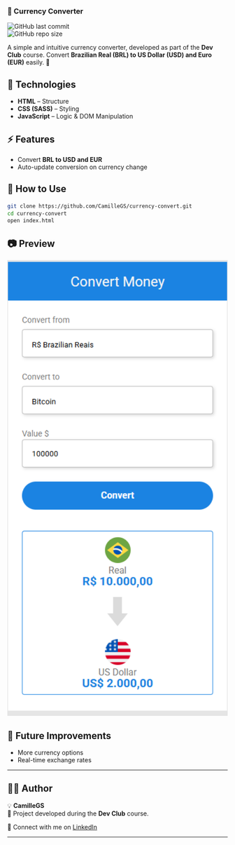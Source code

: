 

### **💱 Currency Converter**   
![GitHub last commit](https://img.shields.io/github/last-commit/CamilleGS/currency-convert)  
![GitHub repo size](https://img.shields.io/github/repo-size/CamilleGS/currency-convert)  


A simple and intuitive currency converter, developed as part of the **Dev Club** course. Convert **Brazilian Real (BRL) to US Dollar (USD) and Euro (EUR)** easily. 🚀  

## 🔧 **Technologies**  
- **HTML** – Structure  
- **CSS (SASS)** – Styling  
- **JavaScript** – Logic & DOM Manipulation  

## ⚡ **Features**  
- Convert **BRL to USD and EUR**  
- Auto-update conversion on currency change  

## 🚀 **How to Use**  
```bash
git clone https://github.com/CamilleGS/currency-convert.git  
cd currency-convert  
open index.html  
```  

## 📷 **Preview**  
<img src="./assets/currency-convert.png" width="600px">  

## 🔄 **Future Improvements**  
- More currency options  
- Real-time exchange rates  

---

## **👨‍💻 Author**  
💡 **CamilleGS**  
📌 Project developed during the **Dev Club** course.  

🔗 Connect with me on [LinkedIn](www.linkedin.com/in/camille-gonsalves-de-souza-14ba25267)  

---
